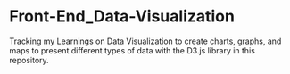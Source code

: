 # Front-End_Data-Visualization
Tracking my Learnings on Data Visualization to create charts, graphs, and maps to present different types of data with the D3.js library in this repository.
